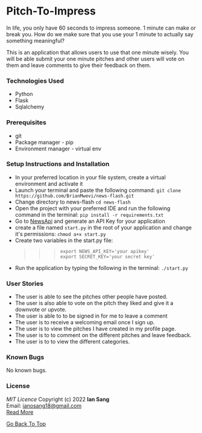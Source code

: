 # Pitch-To-Impress
<p>In life, you only have 60 seconds to impress someone. 1 minute can make or break you. How do we make sure that you use your 1 minute to actually say something meaningful?</p>
<p>This is an application that allows users to use that one minute wisely. You will be able submit your one minute pitches and other users will vote on them and leave comments to give their feedback on them.</p>


### Technologies Used

- Python
- Flask
- Sqlalchemy

### Prerequisites
- git
- Package manager - pip
- Environment manager - virtual env

### Setup Instructions and Installation
- In your preferred location in your file system, create a virtual environment and activate it
- Launch your terminal and paste the following command: `git clone https://github.com/BrianMwevi/news-flash.git`
- Change directory to news-flash `cd news-flash`
- Open the project with your preferred IDE and run the following command in the terminal: `pip install -r requirements.txt`
- Go to [NewsApi](https://newsapi.org/) and generate an API Key for your application
- create a file named `start.py` in the root of your application and change it's permissions: `chmod a+x start.py`
- Create two variables in the start.py file:
    >>> `export NEWS_API_KEY='your apikey'` <br>
    >>> `export SECRET_KEY='your secret key'`
- Run the application by typing the following in the terminal: `./start.py`

### User Stories
<ul>
  <li>The user is able to see the pitches other people have posted.</li>
  <li>The user is also able to vote on the pitch they liked and give it a downvote or upvote.</li>
  <li>The user is able to  to be signed in for me to leave a comment</li>
  <li>The user is to receive a welcoming email once I sign up.</li>
  <li>The user is to view the pitches I have created in my profile page.</li>
  <li>The user is to to comment on the different pitches and leave feedback.</li>
  <li>The user is to to view the different categories.</li>
 
 </ul>

### Known Bugs

No known bugs.


### License

_MIT Licence_
Copyright (c) 2022 **Ian Sang**<br>
Email: ianosang18@gmail.com<br>
[Read More](https://github.com/IanoSang/Pitch-To-Impress/blob/main/LICENSE)


[Go Back To Top](#Pitch-To-Impress-news)

